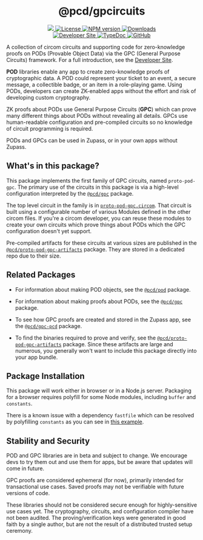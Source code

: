 <p align="center">
    <h1 align="center">
        @pcd/gpcircuits
    </h1>
</p>

<p align="center">
    <a href="https://github.com/proofcarryingdata">
        <img src="https://img.shields.io/badge/project-PCD-blue.svg?style=flat-square">
    </a>
    <a href="https://github.com/proofcarryingdata/zupass/blob/main/packages/lib/gpcircuits/LICENSE">
        <img alt="License" src="https://img.shields.io/badge/license-GPL--3.0-green.svg?style=flat-square">
    </a>
    <a href="https://www.npmjs.com/package/@pcd/gpcircuits">
        <img alt="NPM version" src="https://img.shields.io/npm/v/@pcd/pod-pcd?style=flat-square" />
    </a>
    <a href="https://npmjs.org/package/@pcd/gpcircuits">
        <img alt="Downloads" src="https://img.shields.io/npm/dm/@pcd/gpcircuits.svg?style=flat-square" />
    </a>
<br>
    <a href="https://zupass.org/pod">
        <img alt="Developer Site" src="https://img.shields.io/badge/Developer_Site-green.svg?style=flat-square">
    </a>
    <a href="https://docs.pcd.team/modules/_pcd_gpcircuits.html">
        <img alt="TypeDoc" src="https://img.shields.io/badge/TypeDoc-purple.svg?style=flat-square">
    </a>
    <a href="https://github.com/proofcarryingdata/zupass/tree/main/packages/lib/gpcircuits">
        <img alt="GitHub" src="https://img.shields.io/badge/GitHub-grey.svg?style=flat-square">
    </a>
</p>

A collection of circom circuits and supporting code for zero-knowledge proofs on
PODs (Provable Object Data) via the GPC (General Purpose Circuits) framework.
For a full introduction, see the
[Developer Site](https://zupass.org/pod).

**POD** libraries enable any app to create zero-knowledge proofs of cryptographic data. A POD could represent your ticket to an event, a secure
message, a collectible badge, or an item in a role-playing game. Using PODs,
developers can create ZK-enabled apps without the effort and risk of developing
custom cryptography.

ZK proofs about PODs use General Purpose Circuits (**GPC**) which can prove many
different things about PODs without revealing all details. GPCs use
human-readable configuration and pre-compiled circuits so no knowledge of
circuit programming is required.

PODs and GPCs can be used in Zupass, or in your own apps without Zupass.

## What's in this package?

This package implements the first family of GPC circuits, named `proto-pod-gpc`.
The primary use of the circuits in this package is via a high-level
configuration interpreted by the
[`@pcd/gpc`](https://github.com/proofcarryingdata/zupass/tree/main/packages/lib/gpc)
package.

The top level circuit in the family is in
[`proto-pod-gpc.circom`](https://github.com/proofcarryingdata/zupass/blob/main/packages/lib/gpcircuits/circuits/proto-pod-gpc.circom).
That circuit is built using a configurable number of various Modules defined
in the other circom files. If you're a circom developer, you can reuse these
modules to create your own circuits which prove things about PODs which the
GPC configuration doesn't yet support.

Pre-compiled artifacts for these circuits at various sizes are published in the
[`@pcd/proto-pod-gpc-artifacts`](https://github.com/proofcarryingdata/snark-artifacts/tree/pre-release/packages/proto-pod-gpc)
package. They are stored in a dedicated repo due to their size.

## Related Packages

- For information about making POD objects, see the
  [`@pcd/pod`](https://github.com/proofcarryingdata/zupass/tree/main/packages/lib/pod)
  package.

- For information about making proofs about PODs, see the
  [`@pcd/gpc`](https://github.com/proofcarryingdata/zupass/tree/main/packages/lib/gpc)
  package.

- To see how GPC proofs are created and stored in the Zupass app, see the
  [`@pcd/gpc-pcd`](https://github.com/proofcarryingdata/zupass/tree/main/packages/pcd/gpc-pcd)
  package.

- To find the binaries required to prove and verify, see the
  [`@pcd/proto-pod-gpc-artifacts`](https://github.com/proofcarryingdata/snark-artifacts/tree/pre-release/packages/proto-pod-gpc)
  package. Since these artifacts are large and numerous, you generally
  won't want to include this package directly into your app bundle.

## Package Installation

This package will work either in browser or in a Node.js server. Packaging for
a browser requires polyfill for some Node modules, including `buffer` and `constants`.

There is a known issue with a dependency `fastfile` which can be resolved by polyfilling `constants` as you can see in [this example](https://github.com/proofcarryingdata/zukyc/pull/3).

## Stability and Security

POD and GPC libraries are in beta and subject to change. We encourage devs to try them out and use them for apps, but be aware that updates will come in future.

GPC proofs are considered ephemeral (for now), primarily intended for
transactional use cases. Saved proofs may not be verifiable with future versions
of code.

These libraries should not be considered secure enough for highly-sensitive use cases yet. The cryptography, circuits, and configuration compiler have not been audited. The proving/verification keys were generated in good faith by a single author, but are not the result of a distributed trusted setup ceremony.
